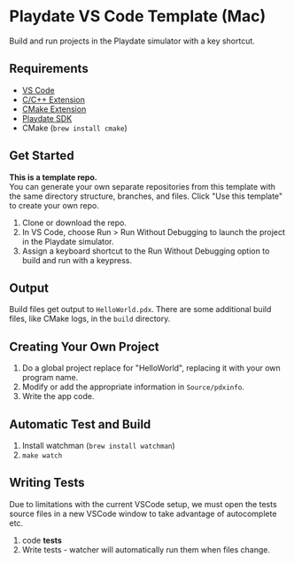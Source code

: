 # Playdate VS Code Template (Mac)
Build and run projects in the Playdate simulator with a key shortcut.

## Requirements
- [VS Code](https://code.visualstudio.com)
- [C/C++ Extension](https://marketplace.visualstudio.com/items?itemName=ms-vscode.cpptools)
- [CMake Extension](https://marketplace.visualstudio.com/items?itemName=twxs.cmake)
- [Playdate SDK](https://play.date/dev/)
- CMake (`brew install cmake`)


## Get Started
**This is a template repo.**  
You can generate your own separate repositories from this template with the same directory structure, branches, and files. Click "Use this template" to create your own repo.

1. Clone or download the repo.
2. In VS Code, choose Run > Run Without Debugging to launch the project in the Playdate simulator.
3. Assign a keyboard shortcut to the Run Without Debugging option to build and run with a keypress.

## Output
Build files get output to `HelloWorld.pdx`. There are some additional build files, like CMake logs, in the `build` directory.

## Creating Your Own Project
1. Do a global project replace for "HelloWorld", replacing it with your own program name.
2. Modify or add the appropriate information in `Source/pdxinfo`.
3. Write the app code.

## Automatic Test and Build
1. Install watchman (`brew install watchman`)
2. `make watch`

## Writing Tests
Due to limitations with the current VSCode setup, we must open the tests source files in a new VSCode window to take advantage of autocomplete etc.
1. code __tests__
2. Write tests - watcher will automatically run them when files change.